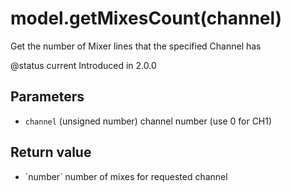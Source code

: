 # model.getMixesCount(channel)



Get the number of Mixer lines that the specified Channel has

@status current Introduced in 2.0.0


## Parameters

* `channel` (unsigned number) channel number (use 0 for CH1)



## Return value

* \`number\` number of mixes for requested channel



